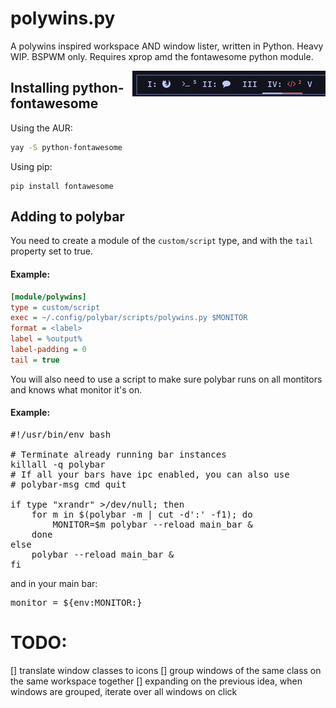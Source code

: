 # polywins.py
A polywins inspired workspace AND window lister, written in Python. Heavy WIP.
BSPWM only. Requires xprop amd the fontawesome python module.

<img align="right" src="https://raw.githubusercontent.com/CordlessCoder/polywins.py/26d6fe50efcc901577540346eef61d5a44f8f7aa/screenshot.png">

## Installing python-fontawesome

Using the AUR:
```bash
yay -S python-fontawesome
```
Using pip:
```
pip install fontawesome
```

## Adding to polybar

You need to create a module of the `custom/script` type, and with the `tail` property set to true.

#### Example:
```ini
[module/polywins]
type = custom/script
exec = ~/.config/polybar/scripts/polywins.py $MONITOR
format = <label>
label = %output%
label-padding = 0
tail = true
```

You will also need to use a script to make sure polybar runs on all montitors and knows what monitor it's on.
#### Example:
<pre lang=bash>#!/usr/bin/env bash

# Terminate already running bar instances
killall -q polybar
# If all your bars have ipc enabled, you can also use
# polybar-msg cmd quit

if type "xrandr" >/dev/null; then
	for m in $(polybar -m | cut -d':' -f1); do
		MONITOR=$m polybar --reload main_bar &
	done
else
	polybar --reload main_bar &
fi</pre>

and in your main bar:
<pre lang=ini>monitor = ${env:MONITOR:}</pre>

# TODO:

[] translate window classes to icons
[] group windows of the same class on the same workspace together
[] expanding on the previous idea, when windows are grouped, iterate over all windows on click
